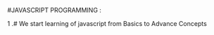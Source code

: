 #JAVASCRIPT PROGRAMMING :
<p>1 .# We start learning of javascript from Basics to Advance Concepts</p>
